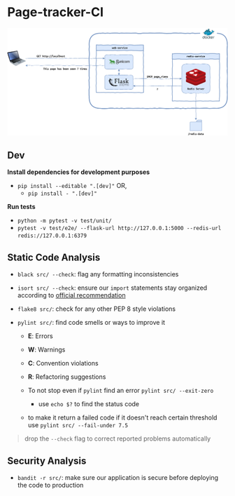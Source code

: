 # Page-tracker-CI

![Program Architecture](./DOC_IMAGES/architecture.png)

## Dev

**Install dependencies for development purposes**

- `pip install --editable ".[dev]"` OR,
  - `pip install - ".[dev]"`

**Run tests**

- `python -m pytest -v test/unit/`
- `pytest -v test/e2e/ --flask-url http://127.0.0.1:5000 --redis-url redis://127.0.0.1:6379`

## Static Code Analysis

- `black src/ --check`: flag any formatting inconsistencies
- `isort src/ --check`: ensure our `import` statements stay organized according to [official recommendation](https://peps.python.org/pep-0008/#imports)
- `flake8 src/`: check for any other PEP 8 style violations
- `pylint src/`: find code smells or ways to improve it

  - **E**: Errors
  - **W**: Warnings
  - **C**: Convention violations
  - **R**: Refactoring suggestions

  - To not stop even if `pylint` find an error `pylint src/ --exit-zero`
    - use `echo $?` to find the status code
  - to make it return a failed code if it doesn't reach certain threshold use `pylint src/ --fail-under 7.5`

> drop the `--check` flag to correct reported problems automatically

## Security Analysis

- `bandit -r src/`: make sure our application is secure before deploying the code to production
